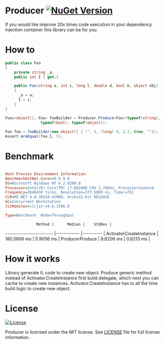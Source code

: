 # Producer [![NuGet Version](https://img.shields.io/badge/nuget-1.0.0-blue.svg?style=flat)](https://www.nuget.org/packages/Producer)
If you would like improve 20x times code execution in your dependency injection container this library can be for you.

# How to

```c#
public class Foo
{
    private string _a;
    public int I { get;}

    public Foo(string a, int i, long l, double d, bool b, object obj)
    {
      _a = a;
      I = i;
    }
}

Func<object[], Foo> fooBuilder = Producer.Produce<Foo>(typeof(string), typeof(int), typeof(long), typeof(double),
                typeof(bool), typeof(object));
                
Foo foo = fooBuilder(new object[] { "", 5, (long) 6, 2.2, true, ""});
Assert.AreEqual(foo.I, 5); 
```
# Benchmark

```ini

Host Process Environment Information:
BenchmarkDotNet.Core=v0.9.9.0
OS=Microsoft Windows NT 6.2.9200.0
Processor=Intel(R) Core(TM) i7-6820HQ CPU 2.70GHz, ProcessorCount=8
Frequency=2648439 ticks, Resolution=377.5809 ns, Timer=TSC
CLR=MS.NET 4.0.30319.42000, Arch=32-bit RELEASE
GC=Concurrent Workstation
JitModules=clrjit-v4.6.1586.0

Type=Benchmark  Mode=Throughput  

```
                  Method |      Median |    StdDev |
------------------------ |------------ |---------- |
 ActivatorCreateInstance | 180.5806 ms | 5.9056 ms |
         ProducerProduce |   8.6206 ms | 0.6213 ms |


# How it works

Library generate IL code to create new object. Produce generic method instead of Activator.CreateInstance first build delegate, which next you can cache to create new instances. Activator.CreateInstance has to all the time build logic to create new object. 

# License

[![License](https://img.shields.io/badge/license-MIT-blue.svg?style=plastic)](https://github.com/matiii/Dijkstra.NET/blob/master/LICENSE)

Producer is licensed under the MIT license. See [LICENSE](LICENSE) file for full license information.

